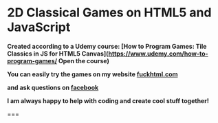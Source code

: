 # 2D Classical Games on HTML5 and JavaScript

**Created according to a Udemy course: [How to Program Games: Tile Classics in JS for HTML5 Canvas](https://www.udemy.com/how-to-program-games/ Open the course)**

**You can easily try the games on my website __[fuckhtml.com](https://fuckhtml.com/udemycourse "Open my website")__**

**and ask questions on __[facebook](https://fb.com/hatehtml "Open my facebook page")__**

**I am always happy to help with coding and create cool stuff together!**

===
